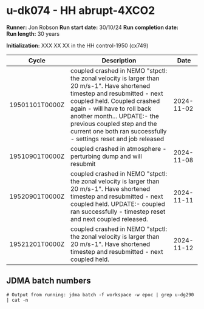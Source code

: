 # u-dk074 - HH abrupt-4XCO2

**Runner:** Jon Robson
**Run start date:** 30/10/24
**Run completion date:**  
**Run length:** 30 years  

**Initialization:** XXX XX XX in the HH control-1950 (cx749)

| Cycle | Description | Date |
| --- | --- | --- |
| 19501101T0000Z | coupled crashed in NEMO "stpctl: the zonal velocity is larger than 20 m/s-1". Have shortened timestep and resubmitted - next coupled held. Coupled crashed again - will have to roll back another month... UPDATE:- the previous coupled step and the current one both ran successfully - settings reset and job released | 2024-11-02 |
| 19510901T0000Z | coupled crashed in atmosphere - perturbing dump and will resubmit | 2024-11-08 |
| 19520901T0000Z | coupled crashed in NEMO "stpctl: the zonal velocity is larger than 20 m/s-1". Have shortened timestep and resubmitted - next coupled held. UPDATE:- coupled ran successfully - timestep reset and next coupled released. | 2024-11-11 |
| 19521201T0000Z | coupled crashed in NEMO "stpctl: the zonal velocity is larger than 20 m/s-1". Have shortened timestep and resubmitted - next coupled held.  | 2024-11-12 |





 


## JDMA batch numbers
```
# Output from running: jdma batch -f workspace -w epoc | grep u-dg290 | cat -n

```
